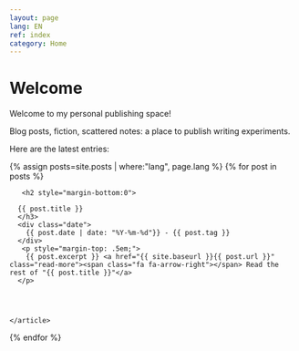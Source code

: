 ```yaml
---
layout: page
lang: EN
ref: index
category: Home
---
```


<h1>Welcome</h1>



 Welcome to my personal publishing space!
 
 Blog posts, fiction, scattered notes: a place to publish writing experiments.

<div class="posts">
  

  <p>Here are the latest entries:</p>
  {% assign posts=site.posts | where:"lang", page.lang %}
  {% for post in posts %}
    <article class="post">

       <h2 style="margin-bottom:0">
   
      {{ post.title }}
      </h3>
      <div class="date">
        {{ post.date | date: "%Y-%m-%d"}} - {{ post.tag }}
      </div>
       <p style="margin-top: .5em;">
        {{ post.excerpt }} <a href="{{ site.baseurl }}{{ post.url }}" class="read-more"><span class="fa fa-arrow-right"></span> Read the rest of "{{ post.title }}"</a>
      </p>


  

    </article>
  {% endfor %}
</div>

